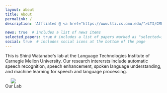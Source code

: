 ```yaml
---
layout: about
title: About
permalink: /
description: 'Affliated @ <a href="https://www.lti.cs.cmu.edu/">LTI/CMU</a>.'

news: true  # includes a list of news items
selected_papers: true # includes a list of papers marked as "selected={true}"
social: true  # includes social icons at the bottom of the page
---
```


This is Shinji Watanabe's lab at the Language Technologies Institute of Carnegie Mellon University. Our research interersts include automatic speech recognition, speech enhancement, spoken language understanding, and machine learning for speech and language processing.


<div class="col-sm mt-3 mt-md-0" style="display:table-cell; vertical-align:middle; text-align:center">
	<a href="https://sites.google.com/view/shinjiwatanabe">
        <img class="img-fluid rounded z-depth-1" src="{{ site.baseurl }}/assets/img/lab-photo.png">
    </a>
    <div class="caption">
        Our Lab
    </div>
</div>